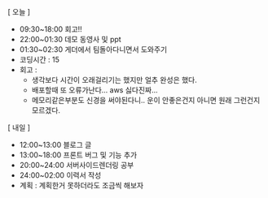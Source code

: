 [ 오늘 ]

- 09:30~18:00 회고!!
- 22:00~01:30 데모 동영사 및 ppt
- 01:30~02:30 게더에서 팀돌아다니면서 도와주기
- 코딩시간 : 15
- 회고 :
  - 생각보다 시간이 오래걸리기는 했지만 얼추 완성은 했다.
  - 배포할때 또 오류가난다... aws 싫다진짜...
  - 메모리같은부분도 신경을 써야된다니.. 운이 안좋은건지 아니면 원래 그런건지 모르겠다.

[ 내일 ]

- 12:00~13:00 블로그 글
- 13:00~18:00 프론트 버그 및 기능 추가
- 20:00~24:00 서버사이드렌더링 공부
- 24:00~02:00 이력서 작성
- 계획 : 계획한거 못하더라도 조금씩 해보자

